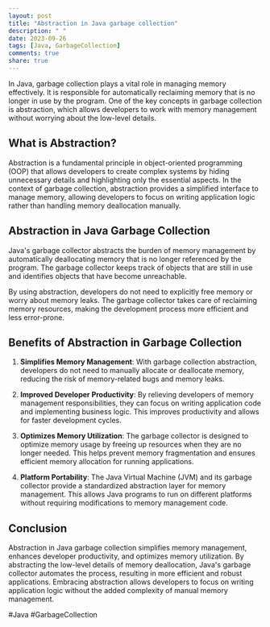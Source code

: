 ```yaml
---
layout: post
title: "Abstraction in Java garbage collection"
description: " "
date: 2023-09-26
tags: [Java, GarbageCollection]
comments: true
share: true
---
```


In Java, garbage collection plays a vital role in managing memory effectively. It is responsible for automatically reclaiming memory that is no longer in use by the program. One of the key concepts in garbage collection is abstraction, which allows developers to work with memory management without worrying about the low-level details.

## What is Abstraction?

Abstraction is a fundamental principle in object-oriented programming (OOP) that allows developers to create complex systems by hiding unnecessary details and highlighting only the essential aspects. In the context of garbage collection, abstraction provides a simplified interface to manage memory, allowing developers to focus on writing application logic rather than handling memory deallocation manually.

## Abstraction in Java Garbage Collection

Java's garbage collector abstracts the burden of memory management by automatically deallocating memory that is no longer referenced by the program. The garbage collector keeps track of objects that are still in use and identifies objects that have become unreachable.

By using abstraction, developers do not need to explicitly free memory or worry about memory leaks. The garbage collector takes care of reclaiming memory resources, making the development process more efficient and less error-prone.

## Benefits of Abstraction in Garbage Collection

1. **Simplifies Memory Management**: With garbage collection abstraction, developers do not need to manually allocate or deallocate memory, reducing the risk of memory-related bugs and memory leaks.

2. **Improved Developer Productivity**: By relieving developers of memory management responsibilities, they can focus on writing application code and implementing business logic. This improves productivity and allows for faster development cycles.

3. **Optimizes Memory Utilization**: The garbage collector is designed to optimize memory usage by freeing up resources when they are no longer needed. This helps prevent memory fragmentation and ensures efficient memory allocation for running applications.

4. **Platform Portability**: The Java Virtual Machine (JVM) and its garbage collector provide a standardized abstraction layer for memory management. This allows Java programs to run on different platforms without requiring modifications to memory management code.

## Conclusion

Abstraction in Java garbage collection simplifies memory management, enhances developer productivity, and optimizes memory utilization. By abstracting the low-level details of memory deallocation, Java's garbage collector automates the process, resulting in more efficient and robust applications. Embracing abstraction allows developers to focus on writing application logic without the added complexity of manual memory management.

\#Java #GarbageCollection